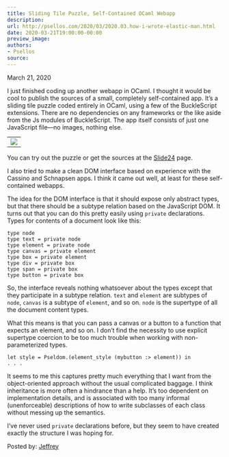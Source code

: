 ```yaml
---
title: Sliding Tile Puzzle, Self-Contained OCaml Webapp
description:
url: http://psellos.com/2020/03/2020.03.how-i-wrote-elastic-man.html
date: 2020-03-21T19:00:00-00:00
preview_image:
authors:
- Psellos
source:
---
```


<div class="date">March 21, 2020</div>

<p>I just finished coding up another webapp in OCaml. I thought it would be
cool to publish the sources of a small, completely self-contained app.
It’s a sliding tile puzzle coded entirely in OCaml, using a few of the
BuckleScript extensions. There are no dependencies on any frameworks or
the like aside from the Js modules of BuckleScript. The app itself
consists of just one JavaScript file—no images, nothing else.</p>

<table class="morelikealist" style="margin-top: 0.4em;">
<tbody><tr><td>
<a href="http://psellos.com/ocaml/example-app-slide24.html">
<img src="http://psellos.com/images/slide242-220.png"><br>
</a>
</td></tr>
</tbody></table>

<p>You can try out the puzzle or get the sources at the
<a href="http://psellos.com/ocaml/example-app-slide24.html">Slide24</a> page.</p>

<p>I also tried to make a clean DOM interface based on experience with the
Cassino and Schnapsen apps. I think it came out well, at least for these
self-contained webapps.</p>

<p>The idea for the DOM interface is that it should expose only abstract
types, but that there should be a subtype relation based on the
JavaScript DOM. It turns out that you can do this pretty easily using
<code>private</code> declarations. Types for contents of a document look like this:</p>

<pre><code>type node
type text = private node
type element = private node
type canvas = private element
type box = private element
type div = private box
type span = private box
type button = private box</code></pre>

<p>So, the interface reveals nothing whatsoever about the types except that
they participate in a subtype relation. <code>text</code> and <code>element</code> are
subtypes of <code>node</code>, <code>canvas</code> is a subtype of <code>element</code>, and so on.
<code>node</code> is the supertype of all the document content types.</p>

<p>What this means is that you can pass a canvas or a button to a function
that expects an element, and so on. I don’t find the necessity to use
explicit supertype coercion to be too much trouble when working with
non-parameterized types.</p>

<pre><code>let style = Pseldom.(element_style (mybutton :&gt; element)) in
. . .</code></pre>

<p>It seems to me this captures pretty much everything that I want from the
object-oriented approach without the usual complicated baggage. I think
inheritance is more often a hindrance than a help. It’s too dependent on
implementation details, and is associated with too many informal
(unenforceable) descriptions of how to write subclasses of each class
without messing up the semantics.</p>

<p>I’ve never used <code>private</code> declarations before, but they seem to have
created exactly the structure I was hoping for.</p>

<p>Posted by: <a href="http://psellos.com/aboutus.html#jeffreya.scofieldphd">Jeffrey</a></p>

<p></p>

